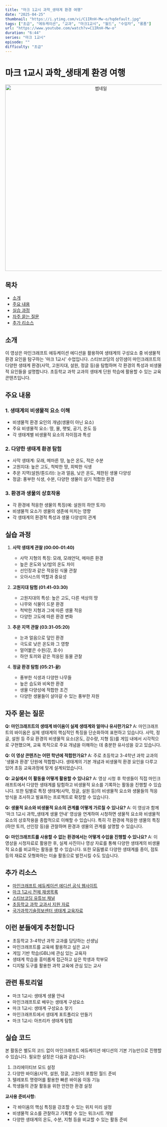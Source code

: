 ```yaml
---
title: "마크 1교시 과학_생태계 환경 여행"
date: "2025-04-25"
thumbnail: "https://i.ytimg.com/vi/C1IRnH-Mw-o/hqdefault.jpg"
tags: ["초급", "에듀케이션", "교과", "마크1교시", "월드", "수업자", "롱폼"]
url: "https://www.youtube.com/watch?v=C1IRnH-Mw-o"
duration: "6:44"
series: "마크 1교시"
episode: ""
difficulty: "초급"
---
```


# 마크 1교시 과학_생태계 환경 여행

<div align="center">
<img src="https://i.ytimg.com/vi/C1IRnH-Mw-o/hqdefault.jpg" alt="썸네일" width="600"/>
</div>

## 목차
- [소개](#소개)
- [주요 내용](#주요-내용)
- [실습 과정](#실습-과정)
- [자주 묻는 질문](#자주-묻는-질문)
- [추가 리소스](#추가-리소스)

## 소개
이 영상은 마인크래프트 에듀케이션 에디션을 활용하여 생태계의 구성요소 중 비생물적 환경 요인을 탐구하는 '마크 1교시' 수업입니다. 스티브코딩의 상민샘이 마인크래프트의 다양한 생태계 환경(사막, 고원지대, 설원, 정글 등)을 탐험하며 각 환경의 특성과 비생물적 요인들을 설명합니다. 초등학교 과학 교과의 생태계 단원 학습에 활용할 수 있는 교육 콘텐츠입니다.

## 주요 내용

### 1. 생태계의 비생물적 요소 이해
- 비생물적 환경 요인의 개념(생물이 아닌 요소)
- 주요 비생물적 요소: 땅, 물, 햇빛, 공기, 온도 등
- 각 생태계별 비생물적 요소의 차이점과 특성

### 2. 다양한 생태계 환경 탐험
- 사막 생태계: 모래, 메마른 땅, 높은 온도, 적은 수분
- 고원지대: 높은 고도, 척박한 땅, 희박한 식생
- 추운 지역(설원/툰드라): 눈과 얼음, 낮은 온도, 제한된 생물 다양성
- 정글: 풍부한 식생, 수분, 다양한 생물이 살기 적합한 환경

### 3. 환경과 생물의 상호작용
- 각 환경에 적응한 생물의 특징(예: 설원의 하얀 토끼)
- 비생물적 요소가 생물의 생존에 미치는 영향
- 각 생태계의 환경적 특성과 생물 다양성의 관계

## 실습 과정
1. **사막 생태계 관찰 (00:00-01:40)**
   - 사막 지형의 특징: 모래, 모래언덕, 메마른 환경
   - 높은 온도와 낮/밤의 온도 차이
   - 선인장과 같은 적응된 식물 관찰
   - 오아시스의 역할과 중요성

2. **고원지대 탐험 (01:41-03:30)**
   - 고원지대의 특성: 높은 고도, 다른 색상의 땅
   - 나무와 식물이 드문 환경
   - 척박한 지형과 그에 따른 생물 적응
   - 다양한 고도에 따른 환경 변화

3. **추운 지역 관찰 (03:31-05:20)**
   - 눈과 얼음으로 덮인 환경
   - 극도로 낮은 온도와 그 영향
   - 얼어붙은 수원(강, 호수)
   - 하얀 토끼와 같은 적응된 동물 관찰

4. **정글 환경 탐험 (05:21-끝)**
   - 풍부한 식생과 다양한 나무들
   - 높은 습도와 비옥한 환경
   - 생물 다양성에 적합한 조건
   - 다양한 생물들이 살아갈 수 있는 풍부한 자원

## 자주 묻는 질문

**Q: 마인크래프트의 생태계 바이옴이 실제 생태계와 얼마나 유사한가요?**
A: 마인크래프트의 바이옴은 실제 생태계의 핵심적인 특징을 단순화하여 표현하고 있습니다. 사막, 정글, 설원 등 주요 환경의 비생물적 요소(온도, 강수량, 지형 등)를 게임 내에서 시각적으로 구현했으며, 교육 목적으로 주요 개념을 이해하는 데 충분한 유사성을 갖고 있습니다.

**Q: 이 영상 콘텐츠는 어떤 학년에 적합한가요?**
A: 주로 초등학교 3-4학년 과학 교과의 '생물과 환경' 단원에 적합합니다. 생태계의 기본 개념과 비생물적 환경 요인을 다루고 있어 초등 교육과정에 맞게 설계되었습니다.

**Q: 교실에서 이 활동을 어떻게 활용할 수 있나요?**
A: 영상 시청 후 학생들이 직접 마인크래프트에서 다양한 생태계를 탐험하고 비생물적 요소를 기록하는 활동을 진행할 수 있습니다. 또한 팀별로 특정 생태계(사막, 정글, 설원 등)의 비생물적 요소와 생물들의 적응 방식을 조사하고 발표하는 프로젝트로 확장할 수 있습니다.

**Q: 생물적 요소와 비생물적 요소의 관계를 어떻게 가르칠 수 있나요?**
A: 이 영상과 함께 '마크 1교시 과학_생태계 생물 안내' 영상을 연계하여 시청하면 생물적 요소와 비생물적 요소의 상호작용을 종합적으로 이해할 수 있습니다. 특히 각 환경에 적응한 생물의 특징(하얀 토끼, 선인장 등)을 관찰하며 환경과 생물의 관계를 설명할 수 있습니다.

**Q: 마인크래프트를 사용할 수 없는 환경에서는 어떻게 수업을 진행할 수 있나요?**
A: 이 영상을 시청자료로 활용한 후, 실제 사진이나 영상 자료를 통해 다양한 생태계의 비생물적 요소를 비교하는 활동을 할 수 있습니다. 또한 모둠별로 다양한 생태계를 종이, 점토 등의 재료로 모형화하는 미술 활동으로 발전시킬 수도 있습니다.

## 추가 리소스
- [마인크래프트 에듀케이션 에디션 공식 웹사이트](https://education.minecraft.net/)
- [마크 1교시 전체 재생목록](https://www.youtube.com/playlist?list=PL65-D_6NL4SQGNVb5ZkAw6tnKyjQHHmDc)
- [스티브코딩 유튜브 채널](https://www.youtube.com/c/스티브코딩)
- [초등학교 과학 교과서 지원 자료](https://www.edunet.net/)
- [국가과학기술정보센터 생태계 교육자료](https://www.kisti.re.kr/)

## 이런 분들에게 추천합니다
- 초등학교 3-4학년 과학 교과를 담당하는 선생님
- 마인크래프트를 교육에 활용하고 싶은 교사
- 게임 기반 학습(GBL)에 관심 있는 교육자
- 생태계 학습을 흥미롭게 접근하고 싶은 학생과 학부모
- 디지털 도구를 활용한 과학 교육에 관심 있는 교사

## 관련 튜토리얼
- 마크 1교시: 생태계 생물 안내
- 마인크래프트로 배우는 생태계 구성요소
- 마크 1교시: 생태계 구성요소 찾기
- 마인크래프트에서 생태계 포트폴리오 만들기
- 마크 1교시: 아프리카 생태계 탐험

## 실습 코드
본 활동은 별도의 코드 없이 마인크래프트 에듀케이션 에디션의 기본 기능만으로 진행할 수 있습니다. 필요한 설정은 다음과 같습니다:

1. 크리에이티브 모드 설정
2. 다양한 바이옴(사막, 설원, 정글, 고원)이 포함된 월드 준비
3. 텔레포트 명령어를 활용한 빠른 바이옴 이동 기능
4. 학생들의 관찰 활동을 위한 안전한 환경 설정

**교사용 준비사항:**
- 각 바이옴의 핵심 특징을 강조할 수 있는 위치 미리 설정
- 비생물적 요소를 관찰하고 기록할 수 있는 워크시트 개발
- 다양한 생태계의 온도, 수분, 지형 등을 비교할 수 있는 활동 준비